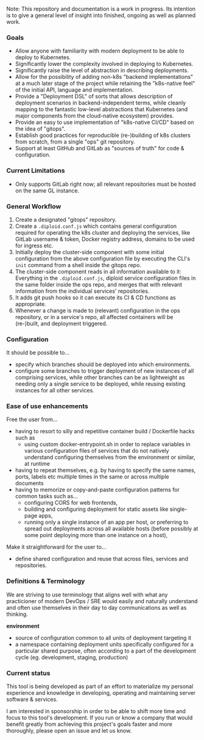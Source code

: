 Note: This repository and documentation is a work in progress. Its intention is to give a general level of insight into finished, ongoing as well as planned work.

### Goals

* Allow anyone with familiarity with modern deployment to be able to deploy to Kubernetes.
* Significantly lower the complexity involved in deploying to Kubernetes.
* Significantly raise the level of abstraction in describing deployments.
* Allow for the possibility of adding non-k8s "backend implementations" at a much later stage of the project while retaining the "k8s-native feel" of the initial API, language and implementation.
* Provide a "Deployment DSL" of sorts that allows description of deployment scenarios in backend-independent terms, while cleanly mapping to the fantastic low-level abstractions that Kubernetes (and major components from the cloud-native ecosystem) provides.
* Provide an easy to use implementation of "k8s-native CI/CD" based on the idea of "gitops".
* Establish good practices for reproducible (re-)building of k8s clusters from scratch, from a single "ops" git repository.
* Support at least GitHub and GitLab as "sources of truth" for code & configuration.

### Current Limitations

* Only supports GitLab right now; all relevant repositories must be hosted on the same GL instance.

### General Workflow

1. Create a designated "gitops" repository.
1. Create a `.diploid.conf.js` which contains general configuration required for operating the k8s cluster and deploying the services, like GitLab username & token, Docker registry address, domains to be used for ingress etc.
1. Initially deploy the cluster-side component with some initial configuration from the above configuration file by executing the CLI's `init` command from a shell inside the gitops repo.
1. The cluster-side component reads in all information available to it: Everything in the `.diploid.conf.js`, diploid service configuration files in the same folder inside the ops repo, and merges that with relevant information from the individual services' repositories.
1. It adds git push hooks so it can execute its CI & CD functions as appropriate.
1. Whenever a change is made to (relevant) configuration in the ops repository, or in a service's repo, all affected containers will be (re-)built, and deployment triggered.

### Configuration

It should be possible to...

* specify which branches should be deployed into which environments.
* configure some branches to trigger deployment of new instances of all comprising services, while other branches can be as lightweight as needing only a single service to be deployed, while reusing existing instances for all other services.

### Ease of use enhancements

Free the user from...

* having to resort to silly and repetitive container build / Dockerfile hacks such as
  * using custom docker-entrypoint.sh in order to replace variables in various configuration files of services that do not natively understand configuring themselves from the environment or similar, at runtime
* having to repeat themselves, e.g. by having to specify the same names, ports, labels etc multiple times in the same or across multiple documents
* having to memorize or copy-and-paste configuration patterns for common tasks such as...
  * configuring CORS for web frontends,
  * building and configuring deployment for static assets like single-page apps,
  * running only a single instance of an app per host, or preferring to spread out deployments across all available hosts (before possibly at some point deploying more than one instance on a host),

Make it straightforward for the user to...

* define shared configuration and reuse that across files, services and repositories.

### Definitions & Terminology

We are striving to use terminology that aligns well with what any practicioner of modern DevOps / SRE would easily and naturally understand and often use themselves in their day to day communications as well as thinking.

**environment**

* source of configuration common to all units of deployment targeting it
* a namespace containing deployment units specifically configured for a particular shared purpose, often according to a part of the development cycle (eg. development, staging, production)


### Current status

This tool is being developed as part of an effort to materialize my personal experience and knowledge in developing, operating and maintaining server software & services.

I am interested in sponsorship in order to be able to shift more time and focus to this tool's development. If you run or know a company that would benefit greatly from achieving this project's goals faster and more thoroughly, please open an issue and let us know.

